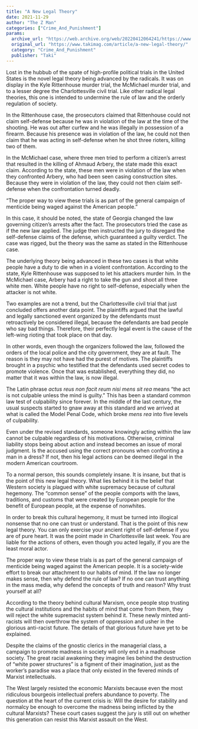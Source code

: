 ```yaml
---
title: "A New Legal Theory"
date: 2021-11-29
author: "The Z Man"
categories: ["Crime_And_Punishment"]
params:
  archive_url: "https://web.archive.org/web/20220412064241/https://www.takimag.com/article/a-new-legal-theory/"
  original_url: "https://www.takimag.com/article/a-new-legal-theory/"
  category: "Crime_And_Punishment"
  publisher: "Taki"
---
```


Lost in the hubbub of the spate of high-profile political trials in the United States is the novel legal theory being advanced by the radicals. It was on display in the Kyle Rittenhouse murder trial, the McMichael murder trial, and to a lesser degree the Charlottesville civil trial. Like other radical legal theories, this one is intended to undermine the rule of law and the orderly regulation of society.

In the Rittenhouse case, the prosecutors claimed that Rittenhouse could not claim self-defense because he was in violation of the law at the time of the shooting. He was out after curfew and he was illegally in possession of a firearm. Because his presence was in violation of the law, he could not then claim that he was acting in self-defense when he shot three rioters, killing two of them.

In the McMichael case, where three men tried to perform a citizen’s arrest that resulted in the killing of Ahmaud Arbery, the state made this exact claim. According to the state, these men were in violation of the law when they confronted Arbery, who had been seen casing construction sites. Because they were in violation of the law, they could not then claim self-defense when the confrontation turned deadly.

“The proper way to view these trials is as part of the general campaign of menticide being waged against the American people.”

In this case, it should be noted, the state of Georgia changed the law governing citizen’s arrests after the fact. The prosecutors tried the case as if the new law applied. The judge then instructed the jury to disregard the self-defense claims of the defense, which guaranteed a guilty verdict. The case was rigged, but the theory was the same as stated in the Rittenhouse case.

The underlying theory being advanced in these two cases is that white people have a duty to die when in a violent confrontation. According to the state, Kyle Rittenhouse was supposed to let his attackers murder him. In the McMichael case, Arbery had a right to take the gun and shoot all three white men. White people have no right to self-defense, especially when the attacker is not white.

Two examples are not a trend, but the Charlottesville civil trial that just concluded offers another data point. The plaintiffs argued that the lawful and legally sanctioned event organized by the defendants must retroactively be considered illegal, because the defendants are bad people who say bad things. Therefore, their perfectly legal event is the cause of the left-wing rioting that took place on that day.

In other words, even though the organizers followed the law, followed the orders of the local police and the city government, they are at fault. The reason is they may not have had the purest of motives. The plaintiffs brought in a psychic who testified that the defendants used secret codes to promote violence. Once that was established, everything they did, no matter that it was within the law, is now illegal.

The Latin phrase _actus reus non facit reum nisi mens sit rea_ means “the act is not culpable unless the mind is guilty.” This has been a standard common law test of culpability since forever. In the middle of the last century, the usual suspects started to gnaw away at this standard and we arrived at what is called the Model Penal Code, which broke _mens rea_ into five levels of culpability.

Even under the revised standards, someone knowingly acting within the law cannot be culpable regardless of his motivations. Otherwise, criminal liability stops being about action and instead becomes an issue of moral judgment. Is the accused using the correct pronouns when confronting a man in a dress? If not, then his legal actions can be deemed illegal in the modern American courtroom.

To a normal person, this sounds completely insane. It is insane, but that is the point of this new legal theory. What lies behind it is the belief that Western society is plagued with white supremacy because of cultural hegemony. The “common sense” of the people comports with the laws, traditions, and customs that were created by European people for the benefit of European people, at the expense of nonwhites.

In order to break this cultural hegemony, it must be turned into illogical nonsense that no one can trust or understand. That is the point of this new legal theory. You can only exercise your ancient right of self-defense if you are of pure heart. It was the point made in Charlottesville last week. You are liable for the actions of others, even though you acted legally, if you are the least moral actor.

The proper way to view these trials is as part of the general campaign of menticide being waged against the American people. It is a society-wide effort to break our attachment to our habits of mind. If the law no longer makes sense, then why defend the rule of law? If no one can trust anything in the mass media, why defend the concepts of truth and reason? Why trust yourself at all?

According to the theory behind cultural Marxism, once people stop trusting the cultural institutions and the habits of mind that come from them, they will reject the white supremacist system behind it. These newly minted anti-racists will then overthrow the system of oppression and usher in the glorious anti-racist future. The details of that glorious future have yet to be explained.

Despite the claims of the gnostic clerics in the managerial class, a campaign to promote madness in society will only end in a madhouse society. The great racial awakening they imagine lies behind the destruction of “white power structures” is a figment of their imagination, just as the worker’s paradise was a place that only existed in the fevered minds of Marxist intellectuals.

The West largely resisted the economic Marxists because even the most ridiculous bourgeois intellectual prefers abundance to poverty. The question at the heart of the current crisis is: Will the desire for stability and normalcy be enough to overcome the madness being inflicted by the cultural Marxists? These court cases suggest the jury is still out on whether this generation can resist this Marxist assault on the West.
